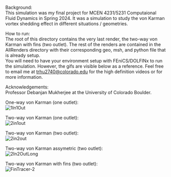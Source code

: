 Background:\
This simulation was my final project for MCEN 4231/5231 Computaional Fluid Dynamics in Spring 2024. It was a simulation to study the von Karman vortex shedding effect in different situations / geometries. 

How to run:\
The root of this directory contains the very last render, the two-way von Karman with fins (two outlet). The rest of the renders are contained in the AllRenders directory with their corresponding geo, msh, and python file that is already setup.\
You will need to have your environment setup with FEniCS/DOLFINx to run the simulation. However, the gifs are visible below as a reference. Feel free to email me at trhu2740@colorado.edu for the high definition videos or for more information.

Acknowledgements:\
Professor Debanjan Mukherjee at the University of Colorado Boulder. 

One-way von Karman (one outlet):\
![1In1Out](https://github.com/user-attachments/assets/207581da-abc4-4c06-9b86-0d56c7968915)

Two-way von Karman (one outlet):\
![2in1out](https://github.com/user-attachments/assets/b7385947-efcd-446f-b73d-c62241cd2c62)

Two-way von Karman (two outlet):\
![2in2out](https://github.com/user-attachments/assets/fa54b23e-2422-4bf0-86a8-ae81f89b963f)

Two-way von Karman assymetric (two outlet):\
![2In2OutLong](https://github.com/user-attachments/assets/29f4736a-74a3-4a83-bd8f-159868c00f47)

Two-way von Karman with fins (two outlet):\
![FinTracer-2](https://github.com/user-attachments/assets/ae47c568-ddb6-4a95-b905-97afaa195f51)
